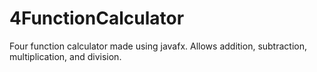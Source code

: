 # 4FunctionCalculator
Four function calculator made using javafx. Allows addition, subtraction, multiplication, and division.
